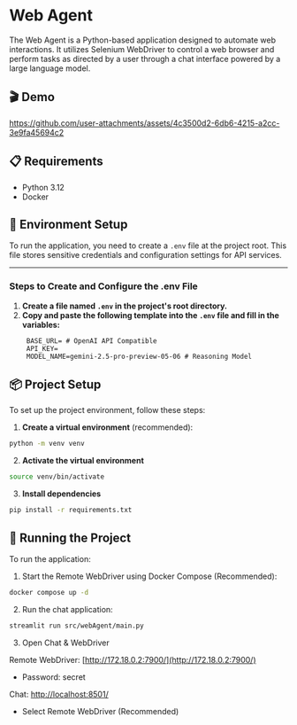 # Web Agent
The Web Agent is a Python-based application designed to automate web interactions. It utilizes Selenium WebDriver to control a web browser and perform tasks as directed by a user through a chat interface powered by a large language model.

## 🎬 Demo

https://github.com/user-attachments/assets/4c3500d2-6db6-4215-a2cc-3e9fa45694c2

## 📋 Requirements

- Python 3.12
- Docker

## 🔧 Environment Setup

To run the application, you need to create a `.env` file at the project root. This file stores sensitive credentials and configuration settings for API services.

---

### Steps to Create and Configure the .env File

1. **Create a file named `.env` in the project's root directory.**
2. **Copy and paste the following template into the `.env` file and fill in the variables:**
   ```env
    BASE_URL= # OpenAI API Compatible
    API_KEY=
    MODEL_NAME=gemini-2.5-pro-preview-05-06 # Reasoning Model
   ```

## 📦 Project Setup

To set up the project environment, follow these steps:

1. **Create a virtual environment** (recommended):
  ```bash
  python -m venv venv
  ```

2. **Activate the virtual environment**
  ```bash
  source venv/bin/activate
  ```

3. **Install dependencies**
  ```bash
  pip install -r requirements.txt
  ```

## 🚀 Running the Project

To run the application:

1. Start the Remote WebDriver using Docker Compose (Recommended):
```bash
docker compose up -d
```

2. Run the chat application:
```bash
streamlit run src/webAgent/main.py
```

3. Open Chat & WebDriver

Remote WebDriver: [http://172.18.0.2:7900/](http://172.18.0.2:7900/)
  * Password: secret

Chat: [http://localhost:8501/](http://localhost:8501/)
  * Select Remote WebDriver (Recommended)
